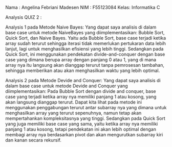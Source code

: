Nama : Angelina Febriani Madesen
NIM  : F55123084
Kelas: Informatika C

Analysis QUIZ 2 :

Analysis 1 pada Metode Naive Bayes:
Yang dapat saya analisis di dalam base case untuk metode NaiveBayes yang diimplementasikan: 
Bubble Sort, Quick Sort, dan Naive Bayes. 
Yaitu ada Bubble Sort, base case terjadi ketika array sudah terurut sehingga iterasi tidak memerlukan pertukaran data lebih lanjut, lagi untuk  menghasilkan efisiensi yang lebih tinggi. Sedangkan pada  Quick Sort, ini menggunakan pendekatan divide-and-conquer dengan base case yang dimana berupa array dengan panjang 0 atau 1, yang  di mana array nya itu langsung akan dianggap terurut tanpa pemrosesan tambahan, sehingga memberikan atau akan menghasilkan waktu yang lebih optimal.

Analysis 2 pada Metode Devide and Conquer:
Yang dapat saya analisis di dalam base case untuk metode Devide and Conquer yang diimplementasikan:
Pada Bubble Sort dengan divide and conquer, base case yang terjadi ketika array nya  memiliki panjang 1 atau kosong, yang akan langsung dianggap terurut. Dapat kita lihat pada metode ini menggunakan penggabungan terurut antar subarray nya yang dimana untuk menghasilkan array yang terurut sepenuhnya, namun tetap akan mempertahankan kompleksitasnya yang tinggi. Sedangkan pada  Quick Sort yang juga memiliki base case yang sama, yaitu ketika array nya memiliki panjang 1 atau kosong, tetapi pendekatan ini akan lebih optimal dengan membagi array nya berdasarkan pivot dan akan mengurutkan subarray kiri dan kanan secara rekursif.


